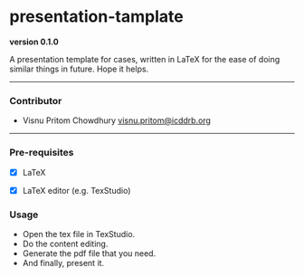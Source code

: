 # presentation-tamplate

**version 0.1.0**

A presentation template for cases, written in LaTeX for the ease of doing similar things in future. Hope it helps. 

---

### Contributor

- Visnu Pritom Chowdhury <visnu.pritom@icddrb.org>

---

### Pre-requisites

- [x] LaTeX
- [x] LaTeX editor (e.g. TexStudio) 


### Usage

- Open the tex file in TexStudio. 
- Do the content editing. 
- Generate the pdf file that you need. 
- And finally, present it. 
